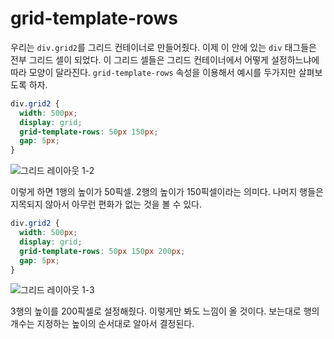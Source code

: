 # grid-template-rows
우리는 `div.grid2`를 그리드 컨테이너로 만들어줬다. 이제 이 안에 있는 `div` 태그들은 전부 그리드 셀이 되었다. 이 그리드 셀들은 그리드 컨테이너에서 어떻게 설정하느냐에 따라 모양이 달라진다. `grid-template-rows` 속성을 이용해서 예시를 두가지만 살펴보도록 하자.

```css
div.grid2 {
  width: 500px;
  display: grid;
  grid-template-rows: 50px 150px;
  gap: 5px;
}
```

![그리드 레이아웃 1-2](https://drive.google.com/uc?export=view&id=1RfgqoK_gPOIcjlKbKgJKdyPLnM_13YFQ)

이렇게 하면 1행의 높이가 50픽셀. 2행의 높이가 150픽셀이라는 의미다. 나머지 행들은 지목되지 않아서 아무런 편화가 없는 것을 볼 수 있다.

```css
div.grid2 {
  width: 500px;
  display: grid;
  grid-template-rows: 50px 150px 200px;
  gap: 5px;
}
```

![그리드 레이아웃 1-3](https://drive.google.com/uc?export=view&id=1CmlyBHqw34-uWNVISPe9W0x3bCvAVKNt)

3행의 높이를 200픽셀로 설정해줬다. 이렇게만 봐도 느낌이 올 것이다. 보는대로 행의 개수는 지정하는 높이의 순서대로 알아서 결정된다.